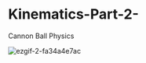 # Kinematics-Part-2-
Cannon Ball Physics

![ezgif-2-fa34a4e7ac](https://user-images.githubusercontent.com/65425355/181239788-51054e31-d33c-4d26-a19f-8ea1fe74b23c.gif)
